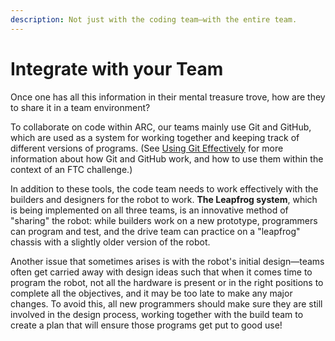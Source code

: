 ```yaml
---
description: Not just with the coding team—with the entire team.
---
```


# Integrate with your Team

Once one has all this information in their mental treasure trove, how are they to share it in a team environment?

To collaborate on code within ARC, our teams mainly use Git and GitHub, which are used as a system for working together and keeping track of different versions of programs. \(See [Using Git Effectively](https://andover-robotics.gitbook.io/arc-software/working-with-a-team/using-git-effectively) for more information about how Git and GitHub work, and how to use them within the context of an FTC challenge.\)

In addition to these tools, the code team needs to work effectively with the builders and designers for the robot to work. **The Leapfrog system**, which is being implemented on all three teams, is an innovative method of "sharing" the robot: while builders work on a new prototype, programmers can program and test, and the drive team can practice on a "leapfrog" chassis with a slightly older version of the robot.

Another issue that sometimes arises is with the robot's initial design—teams often get carried away with design ideas such that when it comes time to program the robot, not all the hardware is present or in the right positions to complete all the objectives, and it may be too late to make any major changes. To avoid this, all new programmers should make sure they are still involved in the design process, working together with the build team to create a plan that will ensure those programs get put to good use!




